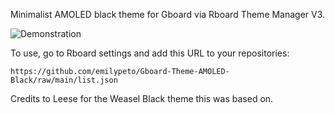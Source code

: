 Minimalist AMOLED black theme for Gboard via Rboard Theme Manager V3.

![Demonstration](https://i.imgur.com/bMfnvE3.jpg)

To use, go to Rboard settings and add this URL to your repositories:
```
https://github.com/emilypeto/Gboard-Theme-AMOLED-Black/raw/main/list.json
```

Credits to Leese for the Weasel Black theme this was based on.
